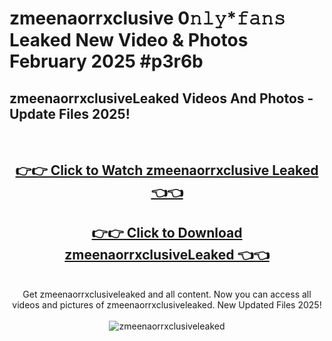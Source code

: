 # zmeenaorrxclusive 0𝚗𝚕𝚢*𝚏𝚊𝚗𝚜 Leaked New Video & Photos February 2025 #p3r6b

<h2>zmeenaorrxclusiveLeaked Videos And Photos - Update Files 2025!</h2>
<br>
<div align="center">
<h2><a href="https://mediaupload.pro?title=zmeenaorrxclusive&ref=11F" rel="nofollow">👉👉 Click to Watch zmeenaorrxclusive Leaked 👈👈</a></h2>
<h2><a href="https://mediaupload.pro?title=zmeenaorrxclusive&ref=11F" rel="nofollow">👉👉 Click to Download zmeenaorrxclusiveLeaked 👈👈</a></h2>
<br>
Get zmeenaorrxclusiveleaked and all content. Now you can access all videos and pictures of zmeenaorrxclusiveleaked. New Updated Files 2025!
<br>
<br>
<a href="https://mediaupload.pro?title=zmeenaorrxclusive&ref=11F" rel="nofollow" data-target="animated-image.originalLink"><img src="https://i.ibb.co/Gkj2r4b/banner.png" alt="zmeenaorrxclusiveleaked" style="max-width: 100%; display: inline-block;" data-target="animated-image.originalImage"></a>
</div>
<br>

